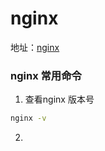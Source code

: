 # nginx 
地址：[nginx](https://www.bilibili.com/video/BV1ov41187bq/?spm_id_from=333.337.search-card.all.click&vd_source=e38cd951f2ee7bda48ec574f4e9ba363)


### nginx 常用命令
1. 查看nginx 版本号

```bash
nginx -v 
```
2. 
